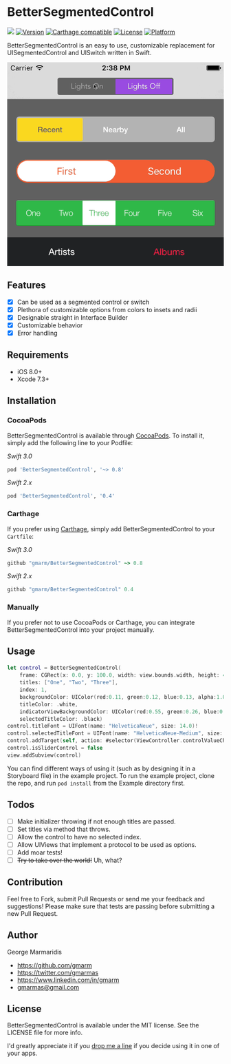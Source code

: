 # BetterSegmentedControl

![](https://img.shields.io/badge/Swift-3.0-blue.svg?style=flat)
[![Version](https://img.shields.io/cocoapods/v/BetterSegmentedControl.svg?style=flat)](http://cocoapods.org/pods/BetterSegmentedControl)
[![Carthage compatible](https://img.shields.io/badge/Carthage-compatible-4BC51D.svg?style=flat)](https://github.com/Carthage/Carthage)
[![License](https://img.shields.io/cocoapods/l/BetterSegmentedControl.svg?style=flat)](http://cocoapods.org/pods/BetterSegmentedControl)
[![Platform](https://img.shields.io/cocoapods/p/BetterSegmentedControl.svg?style=flat)](http://cocoapods.org/pods/BetterSegmentedControl)

BetterSegmentedControl is an easy to use, customizable replacement for UISegmentedControl and UISwitch written in Swift.

![Demo](https://github.com/gmarm/BetterSegmentedControl/blob/master/demo.gif)

## Features

- [x] Can be used as a segmented control or switch
- [x] Plethora of customizable options from colors to insets and radii
- [x] Designable straight in Interface Builder
- [x] Customizable behavior
- [x] Error handling

## Requirements

- iOS 8.0+
- Xcode 7.3+

## Installation

### CocoaPods

BetterSegmentedControl is available through [CocoaPods](http://cocoapods.org). To install
it, simply add the following line to your Podfile:

_Swift 3.0_
```ruby
pod 'BetterSegmentedControl', '~> 0.8'
```

_Swift 2.x_
```ruby
pod 'BetterSegmentedControl', '0.4'
```

### Carthage

If you prefer using [Carthage](https://github.com/Carthage/Carthage), simply add BetterSegmentedControl to your `Cartfile`:

_Swift 3.0_
```ruby
github "gmarm/BetterSegmentedControl" ~> 0.8
```

_Swift 2.x_
```ruby
github "gmarm/BetterSegmentedControl" 0.4
```

### Manually

If you prefer not to use CocoaPods or Carthage, you can integrate BetterSegmentedControl into your project manually.

## Usage

```swift
let control = BetterSegmentedControl(
    frame: CGRect(x: 0.0, y: 100.0, width: view.bounds.width, height: 44.0),
    titles: ["One", "Two", "Three"],
    index: 1,
    backgroundColor: UIColor(red:0.11, green:0.12, blue:0.13, alpha:1.00),
    titleColor: .white,
    indicatorViewBackgroundColor: UIColor(red:0.55, green:0.26, blue:0.86, alpha:1.00),
    selectedTitleColor: .black)
control.titleFont = UIFont(name: "HelveticaNeue", size: 14.0)!
control.selectedTitleFont = UIFont(name: "HelveticaNeue-Medium", size: 14.0)!
control.addTarget(self, action: #selector(ViewController.controlValueChanged(_:)), for: .valueChanged)
control.isSliderControl = false
view.addSubview(control)
```
You can find different ways of using it (such as by designing it in a Storyboard file) in the example project. To run the example project, clone the repo, and run `pod install` from the Example directory first.

## Todos

- [ ] Make initializer throwing if not enough titles are passed.
- [ ] Set titles via method that throws.
- [ ] Allow the control to have no selected index.
- [ ] Allow UIViews that implement a protocol to be used as options.
- [ ] Add moar tests!
- [ ] ~~Try to take over the world!~~ Uh, what?

## Contribution

Feel free to Fork, submit Pull Requests or send me your feedback and suggestions! Please make sure that tests are passing before submitting a new Pull Request.

## Author

George Marmaridis

- https://github.com/gmarm
- https://twitter.com/gmarmas
- https://www.linkedin.com/in/gmarm
- gmarmas@gmail.com

## License

BetterSegmentedControl is available under the MIT license. See the LICENSE file for more info.

I'd greatly appreciate it if you [drop me a line](https://twitter.com/gmarmas) if you decide using it in one of your apps.
